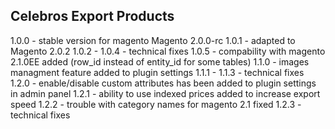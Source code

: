 Celebros Export Products
------------------------
1.0.0 - stable version for magento Magento 2.0.0-rc
1.0.1 - adapted to Magento 2.0.2
1.0.2 - 1.0.4 - technical fixes
1.0.5 - compability with magento 2.1.0EE added (row_id instead of entity_id for some tables)
1.1.0 - images managment feature added to plugin settings
1.1.1 - 1.1.3 - technical fixes
1.2.0 - enable/disable custom attributes has been added to plugin settings in admin panel
1.2.1 - ability to use indexed prices added to increase export speed
1.2.2 - trouble with category names for magento 2.1 fixed
1.2.3 - technical fixes